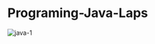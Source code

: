 # Programing-Java-Laps


![java-1](https://user-images.githubusercontent.com/70041510/146640353-722671de-aabc-4ad3-b891-93f27b923816.jpg)
